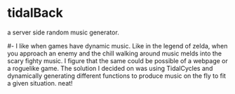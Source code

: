 # tidalBack

a server side random music generator. 

#-
I like when games have dynamic music. Like in the legend of zelda, when you approach an enemy and the chill walking around music melds into the scary fighty music. I figure that the same could be possible of a webpage or a roguelike game. The solution I decided on was using TidalCycles and dynamically generating different functions to produce music on the fly to fit a given situation. neat!
